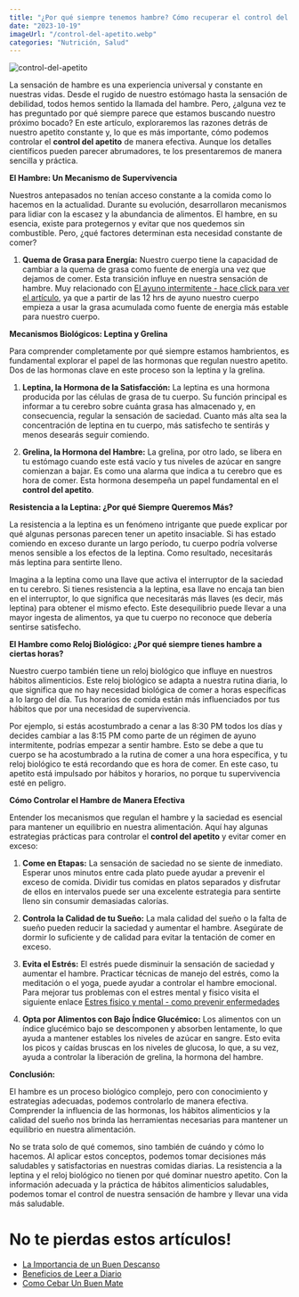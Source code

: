 ```yaml
---
title: "¿Por qué siempre tenemos hambre? Cómo recuperar el control del apetito"
date: "2023-10-19"
imageUrl: "/control-del-apetito.webp"
categories: "Nutrición, Salud"
---
```


![control-del-apetito](/control-del-apetito.webp)


La sensación de hambre es una experiencia universal y constante en nuestras vidas. Desde el rugido de nuestro estómago hasta la sensación de debilidad, todos hemos sentido la llamada del hambre. Pero, ¿alguna vez te has preguntado por qué siempre parece que estamos buscando nuestro próximo bocado? En este artículo, exploraremos las razones detrás de nuestro apetito constante y, lo que es más importante, cómo podemos controlar el **control del apetito** de manera efectiva. Aunque los detalles científicos pueden parecer abrumadores, te los presentaremos de manera sencilla y práctica.

**El Hambre: Un Mecanismo de Supervivencia**

Nuestros antepasados no tenían acceso constante a la comida como lo hacemos en la actualidad. Durante su evolución, desarrollaron mecanismos para lidiar con la escasez y la abundancia de alimentos. El hambre, en su esencia, existe para protegernos y evitar que nos quedemos sin combustible. Pero, ¿qué factores determinan esta necesidad constante de comer?

1. **Quema de Grasa para Energía:** Nuestro cuerpo tiene la capacidad de cambiar a la quema de grasa como fuente de energía una vez que dejamos de comer. Esta transición influye en nuestra sensación de hambre. Muy relacionado con [El ayuno intermitente - hace click para ver el artículo](https://abelardo.blog/posts/quemar-grasa-y-bajar-de-peso), ya que a partir de las 12 hrs de ayuno nuestro cuerpo empieza a usar la grasa acumulada como fuente de energia más estable para nuestro cuerpo. 
  
**Mecanismos Biológicos: Leptina y Grelina**

Para comprender completamente por qué siempre estamos hambrientos, es fundamental explorar el papel de las hormonas que regulan nuestro apetito. Dos de las hormonas clave en este proceso son la leptina y la grelina.

1. **Leptina, la Hormona de la Satisfacción:** La leptina es una hormona producida por las células de grasa de tu cuerpo. Su función principal es informar a tu cerebro sobre cuánta grasa has almacenado y, en consecuencia, regular la sensación de saciedad. Cuanto más alta sea la concentración de leptina en tu cuerpo, más satisfecho te sentirás y menos desearás seguir comiendo.

2. **Grelina, la Hormona del Hambre:** La grelina, por otro lado, se libera en tu estómago cuando este está vacío y tus niveles de azúcar en sangre comienzan a bajar. Es como una alarma que indica a tu cerebro que es hora de comer. Esta hormona desempeña un papel fundamental en el **control del apetito**.

**Resistencia a la Leptina: ¿Por qué Siempre Queremos Más?**

La resistencia a la leptina es un fenómeno intrigante que puede explicar por qué algunas personas parecen tener un apetito insaciable. Si has estado comiendo en exceso durante un largo período, tu cuerpo podría volverse menos sensible a los efectos de la leptina. Como resultado, necesitarás más leptina para sentirte lleno.

Imagina a la leptina como una llave que activa el interruptor de la saciedad en tu cerebro. Si tienes resistencia a la leptina, esa llave no encaja tan bien en el interruptor, lo que significa que necesitarás más llaves (es decir, más leptina) para obtener el mismo efecto. Este desequilibrio puede llevar a una mayor ingesta de alimentos, ya que tu cuerpo no reconoce que debería sentirse satisfecho.

**El Hambre como Reloj Biológico: ¿Por qué siempre tienes hambre a ciertas horas?**

Nuestro cuerpo también tiene un reloj biológico que influye en nuestros hábitos alimenticios. Este reloj biológico se adapta a nuestra rutina diaria, lo que significa que no hay necesidad biológica de comer a horas específicas a lo largo del día. Tus horarios de comida están más influenciados por tus hábitos que por una necesidad de supervivencia.

Por ejemplo, si estás acostumbrado a cenar a las 8:30 PM todos los días y decides cambiar a las 8:15 PM como parte de un régimen de ayuno intermitente, podrías empezar a sentir hambre. Esto se debe a que tu cuerpo se ha acostumbrado a la rutina de comer a una hora específica, y tu reloj biológico te está recordando que es hora de comer. En este caso, tu apetito está impulsado por hábitos y horarios, no porque tu supervivencia esté en peligro.

**Cómo Controlar el Hambre de Manera Efectiva**

Entender los mecanismos que regulan el hambre y la saciedad es esencial para mantener un equilibrio en nuestra alimentación. Aquí hay algunas estrategias prácticas para controlar el **control del apetito** y evitar comer en exceso:

1. **Come en Etapas:** La sensación de saciedad no se siente de inmediato. Esperar unos minutos entre cada plato puede ayudar a prevenir el exceso de comida. Dividir tus comidas en platos separados y disfrutar de ellos en intervalos puede ser una excelente estrategia para sentirte lleno sin consumir demasiadas calorías.

2. **Controla la Calidad de tu Sueño:** La mala calidad del sueño o la falta de sueño pueden reducir la saciedad y aumentar el hambre. Asegúrate de dormir lo suficiente y de calidad para evitar la tentación de comer en exceso.

3. **Evita el Estrés:** El estrés puede disminuir la sensación de saciedad y aumentar el hambre. Practicar técnicas de manejo del estrés, como la meditación o el yoga, puede ayudar a controlar el hambre emocional. Para mejorar tus problemas con el estres mental y fisico visita el siguiente enlace [Estres fisico y mental - como prevenir enfermedades](https://abelardo.blog/posts/estres-fisico-y-mental)

4. **Opta por Alimentos con Bajo Índice Glucémico:** Los alimentos con un índice glucémico bajo se descomponen y absorben lentamente, lo que ayuda a mantener estables los niveles de azúcar en sangre. Esto evita los picos y caídas bruscas en los niveles de glucosa, lo que, a su vez, ayuda a controlar la liberación de grelina, la hormona del hambre.

**Conclusión:**

El hambre es un proceso biológico complejo, pero con conocimiento y estrategias adecuadas, podemos controlarlo de manera efectiva. Comprender la influencia de las hormonas, los hábitos alimenticios y la calidad del sueño nos brinda las herramientas necesarias para mantener un equilibrio en nuestra alimentación.

No se trata solo de qué comemos, sino también de cuándo y cómo lo hacemos. Al aplicar estos conceptos, podemos tomar decisiones más saludables y satisfactorias en nuestras comidas diarias. La resistencia a la leptina y el reloj biológico no tienen por qué dominar nuestro apetito. Con la información adecuada y la práctica de hábitos alimenticios saludables, podemos tomar el control de nuestra sensación de hambre y llevar una vida más saludable.

# No te pierdas estos artículos!

- [La Importancia de un Buen Descanso](https://abelardo.blog/posts/importancia-de-descansar-bien)
- [Beneficios de Leer a Diario](https://abelardo.blog/posts/beneficios-de-leer)
- [Como Cebar Un Buen Mate](https://abelardo.blog/posts/como-cebar-un-buen-mate)
